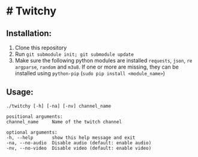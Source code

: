 # # Twitchy

## Installation:
1. Clone this repository
2. Run `git submodule init; git submodule update`
3. Make sure the following python modules are installed `requests`, `json`, `re` `argparse`, `random` and  `m3u8`. If one or more are missing, they can be installed using `python-pip` (`sudo pip install <module_name>`)

## Usage:
```
./twitchy [-h] [-na] [-nv] channel_name

positional arguments:
channel_name     Name of the twitch channel

optional arguments:
-h, --help       show this help message and exit
-na, --no-audio  Disable audio (default: enable audio)
-nv, --no-video  Disable video (default: enable video)
```

